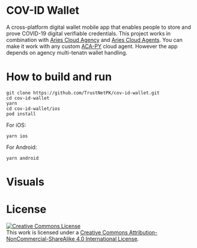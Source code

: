 # COV-ID Wallet
A cross-platform digital wallet mobile app that enables people to store and prove COVID-19 digital verifiable credentials. This project works in combination with [Aries Cloud Agency](https://github.com/TrustNetPK/aries-cloudagency-python) and [Aries Cloud Agents](https://github.com/TrustNetPK/cov-id-cloud-agent). You can make it work with any custom [ACA-PY](https://github.com/hyperledger/aries-cloudagent-python) cloud agent. However the app depends on agency multi-tenatn wallet handling.


# How to build and run
```
git clone https://github.com/TrustNetPK/cov-id-wallet.git
cd cov-id-wallet
yarn
cd cov-id-wallet/ios
pod install
```
For iOS:
```
yarn ios
```
For Android:
```
yarn android
```

# Visuals



# License 
<a rel="license" href="http://creativecommons.org/licenses/by-nc-sa/4.0/"><img alt="Creative Commons License" style="border-width:0" src="https://i.creativecommons.org/l/by-nc-sa/4.0/88x31.png" /></a><br />This work is licensed under a <a rel="license" href="http://creativecommons.org/licenses/by-nc-sa/4.0/">Creative Commons Attribution-NonCommercial-ShareAlike 4.0 International License</a>.
